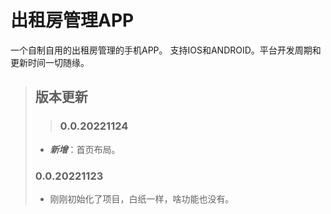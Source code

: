 # 出租房管理APP

一个自制自用的出租房管理的手机APP。 支持IOS和ANDROID。平台开发周期和更新时间一切随缘。

> ## 版本更新
> > ### 0.0.20221124
> - ***新增***：首页布局。
> ### 0.0.20221123
> - 刚刚初始化了项目，白纸一样，啥功能也没有。
